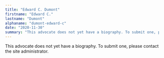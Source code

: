 ```yaml
---
title: "Edward C. Dumont"
firstname: "Edward C."
lastname: "Dumont"
alphaname: "dumont-edward-c"
date: "2020-11-30"
summary: "This advocate does not yet have a biography. To submit one, please contact the site administrator."
---
```

This advocate does not yet have a biography. To submit one, please contact the site administrator.

